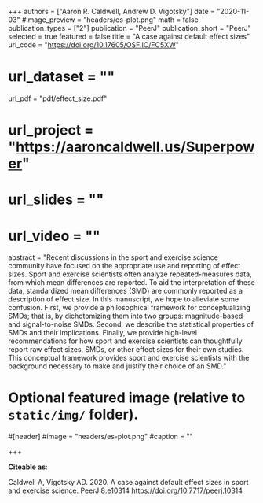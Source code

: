 +++
authors = ["Aaron R. Caldwell, Andrew D. Vigotsky"]
date = "2020-11-03"
#image_preview = "headers/es-plot.png"
math = false
publication_types = ["2"]
publication = "PeerJ"
publication_short = "PeerJ"
selected = true
featured = false
title = "A case against default effect sizes"
url_code = "https://doi.org/10.17605/OSF.IO/FC5XW"
# url_dataset = ""
url_pdf = "pdf/effect_size.pdf"
# url_project = "https://aaroncaldwell.us/Superpower"
# url_slides = ""
# url_video = ""
abstract = "Recent discussions in the sport and exercise science community have focused on the appropriate use and reporting of effect sizes. Sport and exercise scientists often analyze repeated-measures data, from which mean differences are reported. To aid the interpretation of these data, standardized mean differences (SMD) are commonly reported as a description of effect size. In this manuscript, we hope to alleviate some confusion. First, we provide a philosophical framework for conceptualizing SMDs; that is, by dichotomizing them into two groups: magnitude-based and signal-to-noise SMDs. Second, we describe the statistical properties of SMDs and their implications. Finally, we provide high-level recommendations for how sport and exercise scientists can thoughtfully report raw effect sizes, SMDs, or other effect sizes for their own studies. This conceptual framework provides sport and exercise scientists with the background necessary to make and justify their choice of an SMD."



# Optional featured image (relative to `static/img/` folder).
#[header]
#image = "headers/es-plot.png"
#caption = ""

+++

**Citeable as**:

Caldwell A, Vigotsky AD. 2020. A case against default effect sizes in sport and exercise science. PeerJ 8:e10314 https://doi.org/10.7717/peerj.10314
